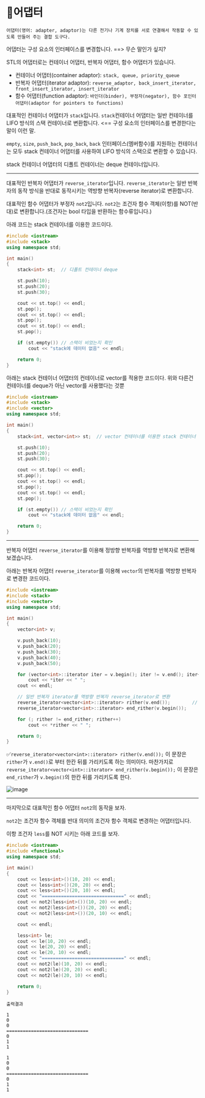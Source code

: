 # 🔵어댑터

```
어댑터(영어: adapter, adaptor)는 다른 전기나 기계 장치를 서로 연결해서 작동할 수 있도록 만들어 주는 결합 도구다.
```

어댑터는 구성 요소의 인터페이스를 변경합니다. ==> 무슨 말인가 싶지? 

STL의 어댑터로는 컨테이너 어댑터, 반복자 어댑터, 함수 어댑터가 있습니다.
* 컨테이너 어댑터(container adaptor): `stack, queue, priority_queue`
* 반복자 어댑터(iterator adaptor): `reverse_adaptor, back_insert_iterator, front_insert_iterator, insert_iterator`
* 함수 어댑터(function adaptor): `바인더(binder), 부정자(negator), 함수 포인터 어댑터(adaptor for pointers to functions)`

대표적인 컨테이너 어댑터가 `stack`입니다. `stack`컨테이너 어댑터는 일반 컨테이너를 LIFO 방식의 스택 컨테이너로 변환합니다.  <== 구성 요소의 인터페이스를 변경한다는 말이 이런 말.

`empty`, `size`, `push_back`, `pop_back`, `back` 인터페이스(멤버함수)를 지원하는 컨테이너는 모두 stack 컨테이너 어댑터를 사용하여 LIFO 방식의 스택으로 변환할 수 있습니다.

stack 컨테이너 어댑터의 디폴트 컨테이너는 deque 컨테이너입니다.

---

대표적인 반복자 어댑터가 `reverse_iterator`입니다. `reverse_iterator`는 일반 반복자의 동작 방식을 반대로 동작시키는 역방향 반복자(reverse iterator)로 변환합니다.

대표적인 함수 어댑터가 부정자 `not2`입니다. `not2`는 조건자 함수 객체(이항)를 NOT(반대)로 변환합니다.(조건자는 bool 타입을 반환하는 함수류입니다.)


아래 코드는 stack 컨테이너를 이용한 코드이다.
```cpp
#include <iostream>
#include <stack>
using namespace std;

int main()
{
	stack<int> st;  // 디폴트 컨테이너 deque

	st.push(10);
	st.push(20);
	st.push(30);

	cout << st.top() << endl;
	st.pop();
	cout << st.top() << endl;
	st.pop();
	cout << st.top() << endl;
	st.pop();

	if (st.empty()) // 스택이 비었는지 확인
		cout << "stack에 데이터 없음" << endl;

	return 0;
}
```
아래는 stack 컨테이너 어댑터의 컨테이너로 vector를 적용한 코드이다. 위와 다른건 컨테이너를 deque가 아닌 vector를 사용했다는 것뿐
```cpp
#include <iostream>
#include <stack>
#include <vector>
using namespace std;

int main()
{
	stack<int, vector<int>> st;  // vector 컨테이너를 이용한 stack 컨테이너 생성

	st.push(10);
	st.push(20);
	st.push(30);

	cout << st.top() << endl;
	st.pop();
	cout << st.top() << endl;
	st.pop();
	cout << st.top() << endl;
	st.pop();

	if (st.empty()) // 스택이 비었는지 확인
		cout << "stack에 데이터 없음" << endl;

	return 0;
}
```

---

반복자 어댑터 `reverse_iterator`를 이용해 정방향 반복자를 역방향 반복자로 변환해보겠습니다.

아래는 반복자 어댑터 `reverse_iterator`를 이용해 `vector`의 반복자를 역방향 반복자로 변경한 코드이다.

```cpp
#include <iostream>
#include <stack>
#include <vector>
using namespace std;

int main()
{
	vector<int> v;

	v.push_back(10);
	v.push_back(20);
	v.push_back(30);
	v.push_back(40);
	v.push_back(50);

	for (vector<int>::iterator iter = v.begin(); iter != v.end(); iter++)
		cout << *iter << " ";
	cout << endl;

	// 일반 반복자 iterator를 역방향 반복자 reverse_iterator로 변환
	reverse_iterator<vector<int>::iterator> rither(v.end());        // <-- ✅동작 원리 아래에 설명
	reverse_iterator<vector<int>::iterator> end_rither(v.begin());

	for (; rither != end_rither; rither++)
		cout << *rither << " ";

	return 0;
}
```

✅`reverse_iterator<vector<int>::iterator> rither(v.end());` 이 문장은 `rither`가 `v.end()`로 부터 한칸 뒤를 가리키도록 하는 의미이다.
마찬가지로 `reverse_iterator<vector<int>::iterator> end_rither(v.begin());` 이 문장은 `end_rither`가 `v.begin()`의 한칸 뒤를 가리키도록 한다.

![image](https://github.com/SunFlower2819/Today-I-learned/assets/130738283/2e556341-dab7-49e9-be57-0a9afdac45f0)

---

마지막으로 대표적인 함수 어댑터 `not2`의 동작을 보자.

`not2`는 조건자 함수 객체를 반대 의미의 조건자 함수 객체로 변경하는 어댑터입니다.

이항 조건자 `less`를 NOT 시키는 아래 코드를 보자.

```cpp
#include <iostream>
#include <functional>
using namespace std;

int main()
{
	cout << less<int>()(10, 20) << endl;
	cout << less<int>()(20, 20) << endl;
	cout << less<int>()(20, 10) << endl;
	cout << "==============================" << endl;
	cout << not2(less<int>())(10, 20) << endl;
	cout << not2(less<int>())(20, 20) << endl;
	cout << not2(less<int>())(20, 10) << endl;

	cout << endl;

	less<int> le;
	cout << le(10, 20) << endl;
	cout << le(20, 20) << endl;
	cout << le(20, 10) << endl;
	cout << "==============================" << endl;
	cout << not2(le)(10, 20) << endl;
	cout << not2(le)(20, 20) << endl;
	cout << not2(le)(20, 10) << endl;

	return 0;
}
```

```
출력결과

1
0
0
==============================
0
1
1

1
0
0
==============================
0
1
1
```
